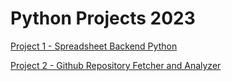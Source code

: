 # Python Projects 2023
[Project 1 - Spreadsheet Backend Python](https://github.com/dattgoswami/spreadsheet-backend-library-python) 

[Project 2 - Github Repository Fetcher and Analyzer](https://github.com/dattgoswami/github_repo_fetcher) 
